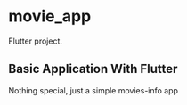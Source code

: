# movie_app

Flutter project.

## Basic Application With Flutter

Nothing special, just a simple movies-info app 
